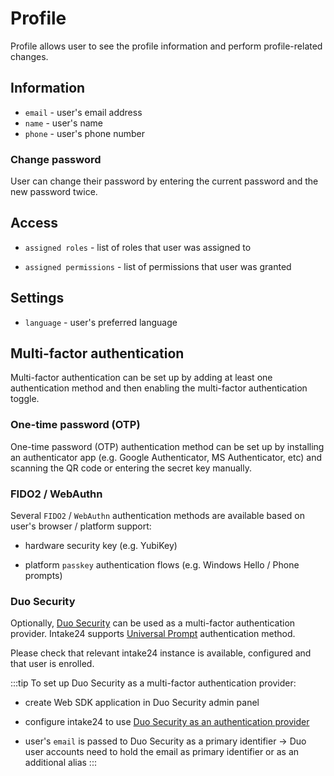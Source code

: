 # Profile

Profile allows user to see the profile information and perform profile-related changes.

## Information

- `email` - user's email address
- `name` - user's name
- `phone` - user's phone number

### Change password

User can change their password by entering the current password and the new password twice.

## Access

- `assigned roles` - list of roles that user was assigned to

- `assigned permissions` - list of permissions that user was granted

## Settings

- `language` - user's preferred language

## Multi-factor authentication

Multi-factor authentication can be set up by adding at least one authentication method and then enabling the multi-factor authentication toggle.

### One-time password (OTP)

One-time password (OTP) authentication method can be set up by installing an authenticator app (e.g. Google Authenticator, MS Authenticator, etc) and scanning the QR code or entering the secret key manually.

### FIDO2 / WebAuthn

Several `FIDO2` / `WebAuthn` authentication methods are available based on user's browser / platform support:

- hardware security key (e.g. YubiKey)

- platform `passkey` authentication flows (e.g. Windows Hello / Phone prompts)

### Duo Security

Optionally, [Duo Security](https://duo.com) can be used as a multi-factor authentication provider. Intake24 supports [Universal Prompt](https://duo.com/docs/duoweb) authentication method.

Please check that relevant intake24 instance is available, configured and that user is enrolled.

:::tip To set up Duo Security as a multi-factor authentication provider:

- create Web SDK application in Duo Security admin panel

- configure intake24 to use [Duo Security as an authentication provider](/config/api/security.html#duo-provider-settings)

- user's `email` is passed to Duo Security as a primary identifier -> Duo user accounts need to hold the email as primary identifier or as an additional alias
  :::
